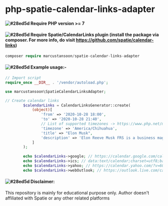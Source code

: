 # php-spatie-calendar-links-adapter
#### ![#28ed5d](https://via.placeholder.com/15/28ed5d/000000?text=+) Require PHP version >= 7

#### ![#28ed5d](https://via.placeholder.com/15/28ed5d/000000?text=+) Require Spatie/CalendarLinks plugin (install the package via composer. For more info, do visit https://github.com/spatie/calendar-links)
```php
composer require marcustansoon/spatie-calendar-links-adapter
```
#### ![#28ed5d](https://via.placeholder.com/15/28ed5d/000000?text=+) Example usage:-
```php
// Import script
require_once __DIR__ . '/vendor/autoload.php';

use marcustansoon\SpatieCalendarLinksAdapter;

// Create calendar links
        $calendarLinks = CalendarLinksGenerator::create(
            (object)[
                'from' => '2020-10-28 18:00',
                'to' => '2020-10-28 21:40',
                // List of supported timezones -> https://www.php.net/manual/en/timezones.php
                'timezone' => 'America/Chihuahua',
                'title' => "Elon Musk",
                'description' => 'Elon Reeve Musk FRS is a business magnate, industrial designer, engineer, and philanthropist. He is the founder, CEO, CTO and chief designer of SpaceX; early investor, CEO and product architect of Tesla, Inc.<br>For more information, please visit our website <a href="https://en.wikipedia.org/wiki/Elon_Musk">here</a>.',
            ]
        );
        
        echo $calendarLinks->google; // https://calendar.google.com/calendar/render?action=TEMPLATE&dates=20200929...
        echo $calendarLinks->ics; // data:text/calendar;charset=utf8;base64,QkVHSU46VkNBTEVOREFS...
        echo $calendarLinks->yahoo; // https://calendar.yahoo.com/?v=60&view=d&type=20&st=202009...
        echo $calendarLinks->webOutlook; // https://outlook.live.com/calendar/deeplink/compose?path=/calendar/action/compos...
```
#### ![#28ed5d](https://via.placeholder.com/15/28ed5d/000000?text=+) Disclaimer:
This repository is mainly for educational purpose only. Author doesn't affiliated with Spatie or any other related platforms
<br>
